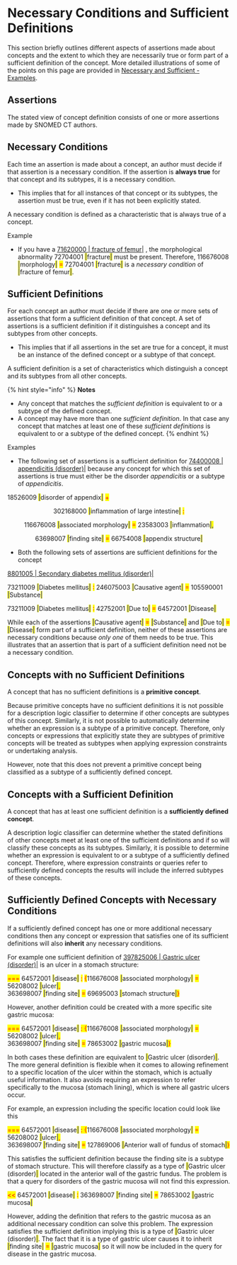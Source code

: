 # Necessary Conditions and Sufficient Definitions

This section briefly outlines different aspects of assertions made about concepts and the extent to which they are necessarily true or form part of a sufficient definition of the concept. More detailed illustrations of some of the points on this page are provided in [Necessary and Sufficient - Examples](../../appendices/appendix-d-concept-definition-illustrations/d2-necessary-and-sufficient-examples.md).

## Assertions

The stated view of concept definition consists of one or more assertions made by SNOMED CT authors.

## Necessary Conditions

Each time an assertion is made about a concept, an author must decide if that assertion is a necessary condition. If the assertion is **always true** for that concept and its subtypes, it is a necessary condition.

* This implies that for all instances of that concept or its subtypes, the assertion must be true, even if it has not been explicitly stated.

A necessary condition is defined as a characteristic that is always true of a concept.

Example

* If you have a [71620000 | fracture of femur|](http://snomed.info/id/71620000) , the morphological abnormality 72704001 <mark style="color:blue;">|</mark>fracture<mark style="color:blue;">|</mark> must be present. Therefore, 116676008 <mark style="color:blue;">|</mark>morphology<mark style="color:blue;">|</mark> <mark style="color:red;">=</mark> 72704001 <mark style="color:blue;">|</mark>fracture<mark style="color:blue;">|</mark> is a _necessary condition_ of <mark style="color:blue;">|</mark>fracture of femur<mark style="color:blue;">|</mark>.

## Sufficient Definitions

For each concept an author must decide if there are one or more sets of assertions that form a sufficient definition of that concept. A set of assertions is a sufficient definition if it distinguishes a concept and its subtypes from other concepts.

* This implies that if all assertions in the set are true for a concept, it must be an instance of the defined concept or a subtype of that concept.

A sufficient definition is a set of characteristics which distinguish a concept and its subtypes from all other concepts.

{% hint style="info" %}
**Notes**

* Any concept that matches the _sufficient definition_ is equivalent to or a subtype of the defined concept.
* A concept may have more than one _sufficient definition_. In that case any concept that matches at least one of these _sufficient definitions_ is equivalent to or a subtype of the defined concept.
{% endhint %}

Examples

* The following set of assertions is a sufficient definition for [74400008 | appendicitis (disorder)|](http://snomed.info/id/74400008) because any concept for which this set of assertions is true must either be the disorder _appendicitis_ or a subtype of _appendicitis_.

&#x20;                     18526009 <mark style="color:blue;">|</mark>disorder of appendix<mark style="color:blue;">|</mark> <mark style="color:red;">+</mark>&#x20;

<p align="center">302168000 <mark style="color:blue;">|</mark>inflammation of large intestine<mark style="color:blue;">|</mark> <mark style="color:red;">:</mark></p>

<p align="center">                                     116676008 <mark style="color:blue;">|</mark>associated morphology<mark style="color:blue;">|</mark> <mark style="color:red;">=</mark> 23583003 <mark style="color:blue;">|</mark>inflammation<mark style="color:blue;">|,</mark> </p>

<p align="center">                      63698007 <mark style="color:blue;">|</mark>finding site<mark style="color:blue;">|</mark> <mark style="color:red;">=</mark> 66754008 <mark style="color:blue;">|</mark>appendix structure<mark style="color:blue;">|</mark></p>



* Both the following sets of assertions are sufficient definitions for the concept

&#x20;       [8801005 | Secondary diabetes mellitus (disorder)|](http://snomed.info/id/8801005)&#x20;

&#x20;       73211009 <mark style="color:blue;">|</mark>Diabetes mellitus<mark style="color:blue;">|</mark> <mark style="color:red;">:</mark> 246075003 <mark style="color:blue;">|</mark>Causative agent<mark style="color:blue;">|</mark> <mark style="color:red;">=</mark> 105590001 <mark style="color:blue;">|</mark>Substance<mark style="color:blue;">|</mark>

&#x20;       73211009 <mark style="color:blue;">|</mark>Diabetes mellitus<mark style="color:blue;">|</mark> <mark style="color:red;">:</mark> 42752001 <mark style="color:blue;">|</mark>Due to<mark style="color:blue;">|</mark> <mark style="color:red;">=</mark> 64572001 <mark style="color:blue;">|</mark>Disease<mark style="color:blue;">|</mark>

While each of the assertions <mark style="color:blue;">|</mark>Causative agent<mark style="color:blue;">|</mark> <mark style="color:red;">=</mark> <mark style="color:blue;">|</mark>Substance<mark style="color:blue;">|</mark> and <mark style="color:blue;">|</mark>Due to<mark style="color:blue;">|</mark> <mark style="color:red;">=</mark> <mark style="color:blue;">|</mark>Disease<mark style="color:blue;">|</mark> form part of a                              sufficient definition, neither of these assertions are necessary conditions because _only one_ of them needs to be true. This illustrates that an assertion that is part of a sufficient definition need not be a necessary condition.

## Concepts with no Sufficient Definitions

A concept that has no sufficient definitions is a **primitive concept**.

Because primitive concepts have no sufficient definitions it is not possible for a description logic classifier to determine if other concepts are subtypes of this concept. Similarly, it is not possible to automatically determine whether an expression is a subtype of a primitive concept. Therefore, only concepts or expressions that explicitly state they are subtypes of primitive concepts will be treated as subtypes when applying expression constraints or undertaking analysis.

However, note that this does not prevent a primitive concept being classified as a subtype of a sufficiently defined concept.

## Concepts with a Sufficient Definition

A concept that has at least one sufficient definition is a **sufficiently defined concept**.

A description logic classifier can determine whether the stated definitions of other concepts meet at least one of the sufficient definitions and if so will classify these concepts as its subtypes. Similarly, it is possible to determine whether an expression is equivalent to or a subtype of a sufficiently defined concept. Therefore, where expression constraints or queries refer to sufficiently defined concepts the results will include the inferred subtypes of these concepts.

## Sufficiently Defined Concepts with Necessary Conditions

If a sufficiently defined concept has one or more additional necessary conditions then any concept or expression that satisfies one of its sufficient definitions will also **inherit** any necessary conditions.

For example one sufficient definition of [397825006 | Gastric ulcer (disorder)|](http://snomed.info/id/397825006) is an ulcer in a stomach structure:

<mark style="color:red;">===</mark> 64572001 <mark style="color:blue;">|</mark>disease<mark style="color:blue;">|</mark> <mark style="color:red;">:</mark> <mark style="color:red;">{</mark>116676008 <mark style="color:blue;">|</mark>associated morphology<mark style="color:blue;">|</mark> <mark style="color:red;">=</mark> 56208002 <mark style="color:blue;">|</mark>ulcer<mark style="color:blue;">|</mark><mark style="color:red;">,</mark>\
363698007 <mark style="color:blue;">|</mark>finding site<mark style="color:blue;">|</mark> <mark style="color:red;">=</mark> 69695003 <mark style="color:blue;">|</mark>stomach structure<mark style="color:blue;">|</mark><mark style="color:red;">}</mark>

However, another definition could be created with a more specific site gastric mucosa:

<mark style="color:red;">===</mark> 64572001 <mark style="color:blue;">|</mark>disease<mark style="color:blue;">|</mark> <mark style="color:red;">: {</mark>116676008 <mark style="color:blue;">|</mark>associated morphology<mark style="color:blue;">|</mark> <mark style="color:red;">=</mark> 56208002 <mark style="color:blue;">|</mark>ulcer<mark style="color:blue;">|</mark><mark style="color:red;">,</mark>\
363698007 <mark style="color:blue;">|</mark>finding site<mark style="color:blue;">|</mark> <mark style="color:red;">=</mark> 78653002 <mark style="color:blue;">|</mark>gastric mucosa<mark style="color:blue;">|</mark><mark style="color:red;">}</mark>

In both cases these definition are equivalent to <mark style="color:blue;">|</mark>Gastric ulcer (disorder)<mark style="color:blue;">|</mark>. The more general definition is flexible when it comes to allowing refinement to a specific location of the ulcer within the stomach, which is actually useful information. It also avoids requiring an expression to refer specifically to the mucosa (stomach lining), which is where all gastric ulcers occur.

For example, an expression including the specific location could look like this

<mark style="color:red;">===</mark> 64572001 <mark style="color:blue;">|</mark>disease<mark style="color:blue;">|</mark> <mark style="color:red;">: {</mark>116676008 <mark style="color:blue;">|</mark>associated morphology<mark style="color:blue;">|</mark> <mark style="color:red;">=</mark> 56208002 <mark style="color:blue;">|</mark>ulcer<mark style="color:blue;">|</mark><mark style="color:red;">,</mark>\
363698007 <mark style="color:blue;">|</mark>finding site<mark style="color:blue;">|</mark> <mark style="color:red;">=</mark> 127869006 <mark style="color:blue;">|</mark>Anterior wall of fundus of stomach<mark style="color:blue;">|</mark><mark style="color:red;">}</mark>

This satisfies the sufficient definition because the finding site is a subtype of stomach structure. This will therefore classify as a type of <mark style="color:blue;">|</mark>Gastric ulcer (disorder)<mark style="color:blue;">|</mark> located in the anterior wall of the gastric fundus. The problem is that a query for disorders of the gastric mucosa will not find this expression.

<mark style="color:red;"><<</mark> 64572001 <mark style="color:blue;">|</mark>disease<mark style="color:blue;">|</mark> <mark style="color:red;">:</mark> 363698007 <mark style="color:blue;">|</mark>finding site<mark style="color:blue;">|</mark> <mark style="color:red;">=</mark> 78653002 <mark style="color:blue;">|</mark>gastric mucosa<mark style="color:blue;">|</mark>

However, adding the definition that refers to the gastric mucosa as an additional necessary condition can solve this problem. The expression satisfies the sufficient definition implying this is a type of  <mark style="color:blue;">|</mark>Gastric ulcer (disorder)<mark style="color:blue;">|</mark>. The fact that it is a type of gastric ulcer causes it to inherit <mark style="color:blue;">|</mark>finding site<mark style="color:blue;">|</mark> <mark style="color:red;">=</mark> <mark style="color:blue;">|</mark>gastric mucosa<mark style="color:blue;">|</mark> so it will now be included in the query for disease in the gastric mucosa.
